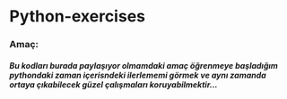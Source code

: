 # Python-exercises

### Amaç: 
##### Bu kodları burada paylaşıyor olmamdaki **amaç** *öğrenmeye başladığım pythondaki zaman içerisndeki ilerlememi görmek ve aynı zamanda ortaya çıkabilecek güzel çalışmaları koruyabilmektir...*
